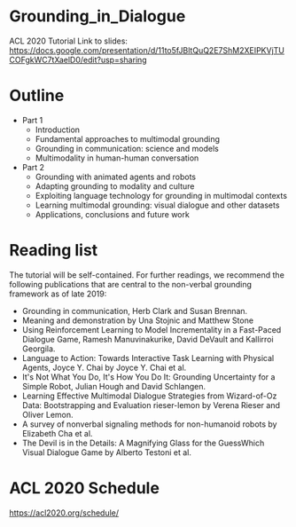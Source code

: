 # Grounding_in_Dialogue
ACL 2020 Tutorial
Link to slides:
https://docs.google.com/presentation/d/11to5fJBltQuQ2E7ShM2XEIPKVjTUCOFgkWC7tXaelD0/edit?usp=sharing

# Outline
* Part 1
  * Introduction 
  * Fundamental approaches to multimodal grounding 
  * Grounding in communication: science and models 
  * Multimodality in human-human conversation 
* Part 2
  * Grounding with animated agents and robots 
  * Adapting grounding to modality and culture 
  * Exploiting language technology for grounding in multimodal contexts 
  * Learning multimodal grounding: visual dialogue and other datasets 
  * Applications, conclusions and future work 



# Reading list
The tutorial will be self-contained. For further readings, we recommend the following publications that are central to the non-verbal grounding framework as of late 2019:


* Grounding in communication, Herb Clark and Susan Brennan. 
*  Meaning and demonstration by Una Stojnic and Matthew Stone 
*  Using Reinforcement Learning to Model Incrementality
in a Fast-Paced Dialogue Game, Ramesh Manuvinakurike, David DeVault and Kallirroi Georgila.
*  Language to Action: Towards Interactive Task Learning with Physical Agents, Joyce Y. Chai by Joyce Y. Chai et al.
*  It's Not What You Do, It's How You Do It: Grounding Uncertainty for a Simple Robot, Julian Hough and David Schlangen. 
*  Learning Effective Multimodal Dialogue Strategies from Wizard-of-Oz Data: Bootstrapping and Evaluation rieser-lemon by Verena Rieser and  Oliver Lemon. 
* A survey of nonverbal signaling methods for non-humanoid robots by Elizabeth Cha et al. 
* The Devil is in the Details: A Magnifying Glass for the GuessWhich Visual Dialogue Game by Alberto Testoni et al. 

# ACL 2020 Schedule 
https://acl2020.org/schedule/


